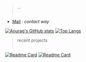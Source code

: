 > 
> 
> ... <br/><br/>
>

- [Mail](...) : _contact way_

[![Anurag's GitHub stats](https://github-readme-stats.vercel.app/api?username=Cxx-mlr&theme=dark&count_private=true&show_icons=true&include_all_commits=true)](https://github.com/anuraghazra/github-readme-stats)
[![Top Langs](https://github-readme-stats.vercel.app/api/top-langs/?username=Cxx-mlr&theme=dark&hide=Shell,Procfile)](https://github.com/anuraghazra/github-readme-stats)
> 
> 
> recent projects <br/><br/>
>
[![Readme Card](https://github-readme-stats.vercel.app/api/pin/?username=Cxx-mlr&theme=dark&repo=dynamic_cast&show_owner=true)](https://github.com/anuraghazra/github-readme-stats)
[![Readme Card](https://github-readme-stats.vercel.app/api/pin/?username=Cxx-mlr&theme=dark&repo=addlogging&show_owner=true)](https://github.com/anuraghazra/github-readme-stats)

<!--
&theme=merko
&theme=dark
-->
